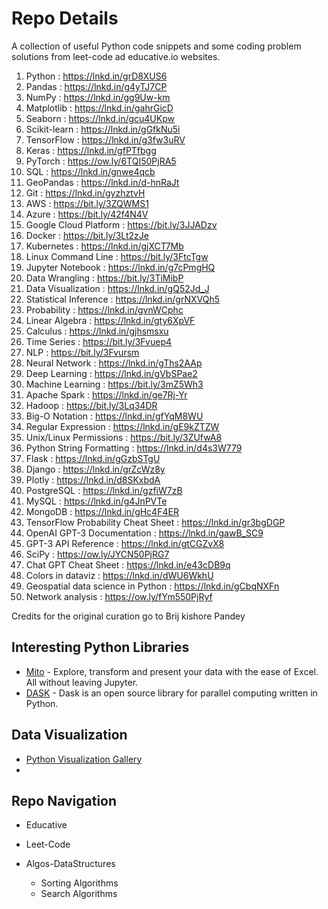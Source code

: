 # Repo Details

A collection of useful Python code snippets and some coding problem solutions from leet-code ad educative.io websites.

1. Python : https://lnkd.in/grD8XUS6
2. Pandas : https://lnkd.in/g4yTJ7CP
3. NumPy : https://lnkd.in/gg9Uw-km
4. Matplotlib : https://lnkd.in/gahrGicD
5. Seaborn : https://lnkd.in/gcu4UKpw
6. Scikit-learn : https://lnkd.in/gGfkNu5i
7. TensorFlow : https://lnkd.in/g3fw3uRV
8. Keras : https://lnkd.in/gfPTfbgg
9. PyTorch : https://ow.ly/6TQI50PjRA5
10. SQL : https://lnkd.in/gnwe4qcb
11. GeoPandas : https://lnkd.in/d-hnRaJt
12. Git : https://lnkd.in/gyzhztvH
13. AWS : https://bit.ly/3ZQWMS1
14. Azure : https://bit.ly/42f4N4V
15. Google Cloud Platform : https://bit.ly/3JJADzv
16. Docker : https://bit.ly/3Lt2zJe
17. Kubernetes : https://lnkd.in/gjXCT7Mb
18. Linux Command Line : https://bit.ly/3FtcTgw
19. Jupyter Notebook : https://lnkd.in/g7cPmgHQ
20. Data Wrangling : https://bit.ly/3TiMibP
21. Data Visualization : https://lnkd.in/gQ52Jd_J
22. Statistical Inference : https://lnkd.in/grNXVQh5
23. Probability : https://lnkd.in/gvnWCphc
24. Linear Algebra : https://lnkd.in/gty6XpVF
25. Calculus : https://lnkd.in/gjhsmsxu
26. Time Series : https://bit.ly/3Fvuep4
27. NLP : https://bit.ly/3Fvursm
28. Neural Network : https://lnkd.in/gThs2AAp
29. Deep Learning : https://lnkd.in/gVbSPae2
30. Machine Learning : https://bit.ly/3mZ5Wh3
31. Apache Spark : https://lnkd.in/ge7Rj-Yr
32. Hadoop : https://bit.ly/3Lq34DR
33. Big-O Notation : https://lnkd.in/gfYqM8WU
34. Regular Expression : https://lnkd.in/gE9kZTZW
35. Unix/Linux Permissions : https://bit.ly/3ZUfwA8
36. Python String Formatting : https://lnkd.in/d4s3W779
37. Flask : https://lnkd.in/gGzbSTgU
38. Django : https://lnkd.in/grZcWz8y
39. Plotly : https://lnkd.in/d8SKxbdA
40. PostgreSQL : https://lnkd.in/gzfiW7zB
41. MySQL : https://lnkd.in/g4JnPVTe
42. MongoDB : https://lnkd.in/gHc4F4ER
43. TensorFlow Probability Cheat Sheet : https://lnkd.in/gr3bgDGP
44. OpenAI GPT-3 Documentation : https://lnkd.in/gawB_SC9
45. GPT-3 API Reference : https://lnkd.in/gtCGZvX8
46. SciPy : https://ow.ly/JYCN50PjRG7
47. Chat GPT Cheat Sheet : https://lnkd.in/e43cDB9q
48. Colors in dataviz : https://lnkd.in/dWU6WkhU
49. Geospatial data science in Python : https://lnkd.in/gCbqNXFn
50. Network analysis : https://ow.ly/fYm550PjRyf

Credits for the original curation go to Brij kishore Pandey


## Interesting Python Libraries 
- [Mito](https://trymito.io/) - Explore, transform and present your data with the ease of Excel. All without leaving Jupyter.
- [DASK](https://dask.org/) - Dask is an open source library for parallel computing written in Python.

## Data Visualization
- [Python Visualization Gallery](/https://python-graph-gallery.com/)
- 
## Repo Navigation

- Educative

- Leet-Code

- Algos-DataStructures
  - Sorting Algorithms
  - Search Algorithms
